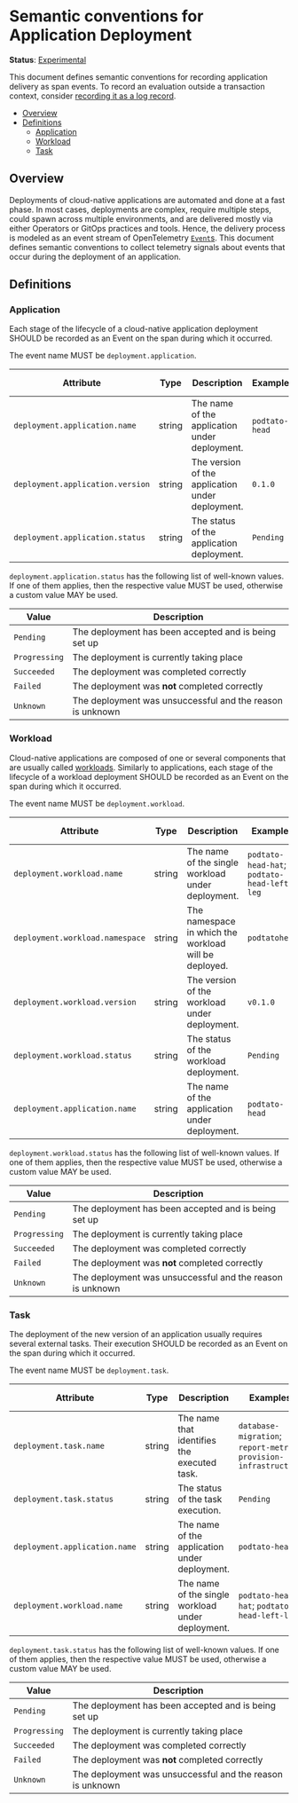 # Semantic conventions for Application Deployment

**Status**: [Experimental](../../document-status.md)

This document defines semantic conventions for recording application delivery as span events.
To record an evaluation outside a transaction context, consider
[recording it as a log record](../../logs/semantic_conventions/deployment.md).

<!-- Re-generate TOC with `markdown-toc --no-first-h1 -i` -->

<!-- toc -->

- [Overview](#overview)
- [Definitions](#definitions)
    * [Application](#application)
    * [Workload](#workload)
    * [Task](#task)

<!-- tocstop -->

## Overview

Deployments of cloud-native applications are automated and done at a fast phase.
In most cases, deployments are complex, require multiple steps, could spawn across multiple environments,
and are delivered mostly via either Operators or GitOps practices and tools.
Hence, the delivery process is modeled as an event stream of OpenTelemetry [`Event`s](https://github.com/open-telemetry/opentelemetry-specification/blob/main/specification/trace/api.md#add-events).
This document defines semantic conventions to collect telemetry signals about events that occur during the
deployment of an application.

## Definitions

### Application

Each stage of the lifecycle of a cloud-native application deployment SHOULD be recorded as an Event on the span during
which it occurred.

<!-- semconv deployment.application -->
The event name MUST be `deployment.application`.

| Attribute  | Type | Description  | Examples  | Requirement Level |
|---|---|---|---|---|
| `deployment.application.name` | string | The name of the application under deployment. | `podtato-head` | Required |
| `deployment.application.version` | string | The version of the application under deployment. | `0.1.0` | Recommended |
| `deployment.application.status` | string | The status of the application deployment. | `Pending` | Recommended |

`deployment.application.status` has the following list of well-known values. If one of them applies, then the respective value MUST be used, otherwise a custom value MAY be used.

| Value  | Description |
|---|---|
| `Pending` | The deployment has been accepted and is being set up |
| `Progressing` | The deployment is currently taking place |
| `Succeeded` | The deployment was completed correctly |
| `Failed` | The deployment was **not** completed correctly |
| `Unknown` | The deployment was unsuccessful and the reason is unknown |
<!-- endsemconv -->

### Workload

Cloud-native applications are composed of one or several components that are usually called [workloads](https://kubernetes.io/docs/concepts/workloads/).
Similarly to applications, each stage of the lifecycle of a workload deployment SHOULD be recorded as an Event on the span during
which it occurred.

<!-- semconv deployment.workload -->
The event name MUST be `deployment.workload`.

| Attribute  | Type | Description  | Examples  | Requirement Level |
|---|---|---|---|---|
| `deployment.workload.name` | string | The name of the single workload under deployment. | `podtato-head-hat`; `podtato-head-left-leg` | Required |
| `deployment.workload.namespace` | string | The namespace in which the workload will be deployed. | `podtatohead` | Recommended |
| `deployment.workload.version` | string | The version of the workload under deployment. | `v0.1.0` | Recommended |
| `deployment.workload.status` | string | The status of the workload deployment. | `Pending` | Recommended |
| `deployment.application.name` | string | The name of the application under deployment. | `podtato-head` | Required |

`deployment.workload.status` has the following list of well-known values. If one of them applies, then the respective value MUST be used, otherwise a custom value MAY be used.

| Value  | Description |
|---|---|
| `Pending` | The deployment has been accepted and is being set up |
| `Progressing` | The deployment is currently taking place |
| `Succeeded` | The deployment was completed correctly |
| `Failed` | The deployment was **not** completed correctly |
| `Unknown` | The deployment was unsuccessful and the reason is unknown |
<!-- endsemconv -->

### Task

The deployment of the new version of an application usually requires several external tasks.
Their execution SHOULD be recorded as an Event on the span during which it occurred.

<!-- semconv deployment.task -->
The event name MUST be `deployment.task`.

| Attribute  | Type | Description  | Examples  | Requirement Level |
|---|---|---|---|---|
| `deployment.task.name` | string | The name that identifies the executed task. | `database-migration`; `report-metric`; `provision-infrastructure` | Required |
| `deployment.task.status` | string | The status of the task execution. | `Pending` | Recommended |
| `deployment.application.name` | string | The name of the application under deployment. | `podtato-head` | Required |
| `deployment.workload.name` | string | The name of the single workload under deployment. | `podtato-head-hat`; `podtato-head-left-leg` | Recommended |

`deployment.task.status` has the following list of well-known values. If one of them applies, then the respective value MUST be used, otherwise a custom value MAY be used.

| Value  | Description |
|---|---|
| `Pending` | The deployment has been accepted and is being set up |
| `Progressing` | The deployment is currently taking place |
| `Succeeded` | The deployment was completed correctly |
| `Failed` | The deployment was **not** completed correctly |
| `Unknown` | The deployment was unsuccessful and the reason is unknown |
<!-- endsemconv -->